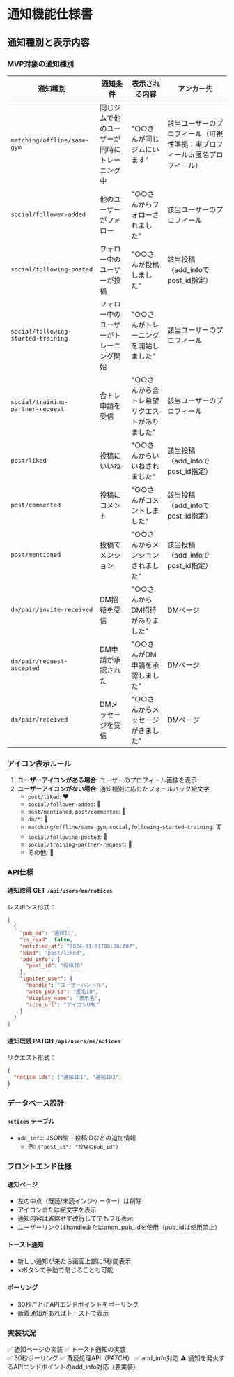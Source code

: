# 通知機能仕様書

## 通知種別と表示内容

### MVP対象の通知種別

| 通知種別 | 通知条件 | 表示される内容 | アンカー先 |
|---------|---------|-------------|----------|
| `matching/offline/same-gym` | 同じジムで他のユーザーが同時にトレーニング中 | "○○さんが同じジムにいます" | 該当ユーザーのプロフィール（可視性準拠：実プロフィールor匿名プロフィール） |
| `social/follower-added` | 他のユーザーがフォロー | "○○さんからフォローされました" | 該当ユーザーのプロフィール |
| `social/following-posted` | フォロー中のユーザーが投稿 | "○○さんが投稿しました" | 該当投稿（add_infoでpost_id指定） |
| `social/following-started-training` | フォロー中のユーザーがトレーニング開始 | "○○さんがトレーニングを開始しました" | 該当ユーザーのプロフィール |
| `social/training-partner-request` | 合トレ申請を受信 | "○○さんから合トレ希望リクエストがありました" | 該当ユーザーのプロフィール |
| `post/liked` | 投稿にいいね | "○○さんからいいねされました" | 該当投稿（add_infoでpost_id指定） |
| `post/commented` | 投稿にコメント | "○○さんがコメントしました" | 該当投稿（add_infoでpost_id指定） |
| `post/mentioned` | 投稿でメンション | "○○さんからメンションされました" | 該当投稿（add_infoでpost_id指定） |
| `dm/pair/invite-received` | DM招待を受信 | "○○さんからDM招待がありました" | DMページ |
| `dm/pair/request-accepted` | DM申請が承認された | "○○さんがDM申請を承認しました" | DMページ |
| `dm/pair/received` | DMメッセージを受信 | "○○さんからメッセージがきました" | DMページ |

### アイコン表示ルール

1. **ユーザーアイコンがある場合**: ユーザーのプロフィール画像を表示
2. **ユーザーアイコンがない場合**: 通知種別に応じたフォールバック絵文字
   - `post/liked`: ❤️
   - `social/follower-added`: 👤
   - `post/mentioned`, `post/commented`: 💬
   - `dm/*`: 📩
   - `matching/offline/same-gym`, `social/following-started-training`: 🏋️
   - `social/following-posted`: 📝
   - `social/training-partner-request`: 🤝
   - その他: 🔔

### API仕様

#### 通知取得 GET `/api/users/me/notices`
レスポンス形式：
```json
[
  {
    "pub_id": "通知ID",
    "is_read": false,
    "notified_at": "2024-01-01T00:00:00Z",
    "kind": "post/liked",
    "add_info": {
      "post_id": "投稿ID"
    },
    "igniter_user": {
      "handle": "ユーザーハンドル",
      "anon_pub_id": "匿名ID",
      "display_name": "表示名",
      "icon_url": "アイコンURL"
    }
  }
]
```

#### 通知既読 PATCH `/api/users/me/notices`
リクエスト形式：
```json
{
  "notice_ids": ["通知ID1", "通知ID2"]
}
```

### データベース設計

#### `notices` テーブル
- `add_info`: JSON型 - 投稿IDなどの追加情報
  - 例: `{"post_id": "投稿のpub_id"}`

### フロントエンド仕様

#### 通知ページ
- 左の中点（既読/未読インジケーター）は削除
- アイコンまたは絵文字を表示
- 通知内容は省略せず改行してでもフル表示
- ユーザーリンクはhandleまたはanon_pub_idを使用（pub_idは使用禁止）

#### トースト通知
- 新しい通知が来たら画面上部に5秒間表示
- ×ボタンで手動で閉じることも可能

#### ポーリング
- 30秒ごとにAPIエンドポイントをポーリング
- 新着通知があればトーストで表示

### 実装状況
✅ 通知ページの実装
✅ トースト通知の実装  
✅ 30秒ポーリング
✅ 既読処理API（PATCH）
✅ add_info対応
⚠️ 通知を発火するAPIエンドポイントのadd_info対応（要実装）
